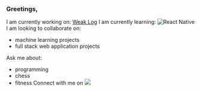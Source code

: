 ### Greetings,

I am currently working on: [Weak Log](https://weak-log.onrender.com/)
I am currently learning: ![React Native](https://img.shields.io/badge/react_native-%2320232a.svg?style=for-the-badge&logo=react&logoColor=%2361DAFB)
I am looking to collaborate on: 
  - machine learning projects
  - full stack web application projects

Ask me about: 
  - programming
  - chess
  - fitness
Connect with me on <img src="![LinkedIn](https://img.shields.io/badge/linkedin-%230077B5.svg?style=for-the-badge&logo=linkedin&logoColor=white)" href="https://www.linkedin.com/in/steven-cornwall-b4551b20b/"/>
<!--
**taylorcornwall766/taylorcornwall766** is a ✨ _special_ ✨ repository because its `README.md` (this file) appears on your GitHub profile.

Here are some ideas to get you started:

- 🔭 I’m currently working on ...
- 🌱 I’m currently learning ...
- 👯 I’m looking to collaborate on ...
- 🤔 I’m looking for help with ...
- 💬 Ask me about ...
- 📫 How to reach me: ...
- 😄 Pronouns: ...
- ⚡ Fun fact: ...
-->
